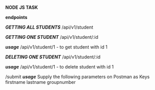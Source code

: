 **NODE JS TASK**

**endpoints**

***GETTING ALL STUDENTS***
/api/v1/student

***GETTING ONE STUDENT***
/api/v1/student/:id

***usage***
/api/v1/student/1 - to get student with id 1

***DELETING ONE STUDENT***
/api/v1/student/:id

***usage***
/api/v1/student/1 - to delete student with id 1



/submit
***usage***
Supply the following parameters on Postman as Keys
firstname
lastname
groupnumber




